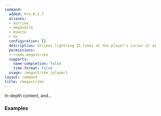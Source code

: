 ```yaml
---
command:
  added: Pre-0.2.7
  aliases:
  - mstrike
  - megasmite
  - msmite
  - ms
  configuration: []
  description: Strikes lightning 15 times at the player's cursor or at specified player.
  permissions:
  - rcmds.megastrike
  supports:
    name-completion: false
    time-format: false
  usage: /megastrike (player)
layout: command
title: /megastrike
---
```


In-depth content, and...

### Examples



